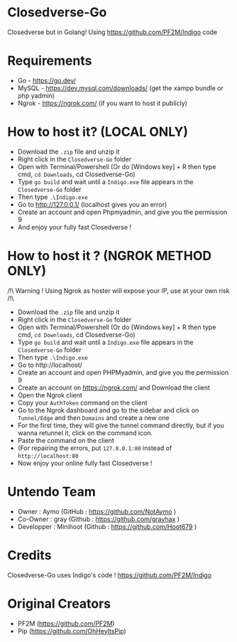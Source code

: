 # Closedverse-Go
Closedverse but in Golang! Using https://github.com/PF2M/Indigo code

# Requirements

- Go - https://go.dev/
- MySQL - https://dev.mysql.com/downloads/ (get the xampp bundle or php yadmin)
- Ngrok - https://ngrok.com/ (if you want to host it publicly)

# How to host it? (LOCAL ONLY)
- Download the `.zip` file and unzip it
- Right click in the `Closedverse-Go` folder
- Open with Terminal/Powershell (Or do [Windows key] + R then type cmd, `cd Downloads`, cd Closedverse-Go)
- Type `go build` and wait until a `Indigo.exe` file appears in the `Closedverse-Go` folder
- Then type `.\Indigo.exe`
- Go to http://127.0.0.1/ (localhost gives you an error)
- Create an account and open Phpmyadmin, and give you the permission 9
- And enjoy your fully fast Closedverse !
# How to host it ? (NGROK METHOD ONLY)
/!\ Warning ! Using Ngrok as hoster will expose your IP, use at your own risk /!\
- Download the `.zip` file and unzip it
- Right click in the `Closedverse-Go` folder
- Open with Terminal/Powershell (Or do [Windows key] + R then type cmd, `cd Downloads`, cd Closedverse-Go)
- Type `go build` and wait until a `Indigo.exe` file appears in the `Closedverse-Go` folder
- Then type `.\Indigo.exe`
- Go to http://localhost/
- Create an account and open PHPMyadmin, and give you the permission 9
- Create an account on https://ngrok.com/ and Download the client
- Open the Ngrok client
- Copy your `AuthToken` command on the client
- Go to the Ngrok dashboard and go to the sidebar and click on `Tunnel/Edge` and then `Domains` and create a new one
- For the first time, they will give the tunnel command directly, but if you wanna retunnel it, click on the command icon.
- Paste the command on the client
- (For repairing the errors, put `127.0.0.1:80` instead of `http://localhost:80`
- Now enjoy your online fully fast Closedverse !
# Untendo Team
- Owner : Aymo (GitHub : https://github.com/NotAymo )
- Co-Owner : gray (Github : https://github.com/grayhax )
- Developper : Minihoot (Github : https://github.com/Hoot679 )
# Credits
Closedverse-Go uses Indigo's code ! https://github.com/PF2M/Indigo
# Original Creators
- PF2M (https://github.com/PF2M)
- Pip (https://github.com/OhHeyItsPip)
